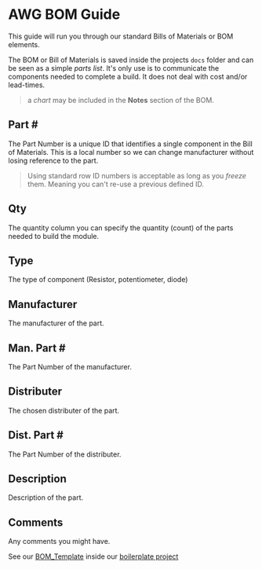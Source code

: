 # AWG BOM Guide

This guide will run you through our standard Bills of Materials or BOM elements.

The BOM or Bill of Materials is saved inside the projects `docs` folder and can be seen as a simple _parts list_. It's only use is to communicate the components needed to complete a build. It does not deal with cost and/or lead-times.

> a _chart_ may be included in the **Notes** section of the BOM.

## Part \#
The Part Number is a unique ID that identifies a single component in the Bill of Materials. This is a local number so we can change manufacturer without losing reference to the part.

> Using standard row ID numbers is acceptable as long as you _freeze_ them. Meaning you can't re-use a previous defined ID.

## Qty
The quantity column you can specify the quantity (count) of the parts needed to build the module.

## Type
The type of component (Resistor, potentiometer, diode)

## Manufacturer
The manufacturer of the part.

## Man. Part \#
The Part Number of the manufacturer.

## Distributer
The chosen distributer of the part.

## Dist. Part \#
The Part Number of the distributer.

## Description
Description of the part.

## Comments
Any comments you might have. 

See our [BOM_Template](https://github.com/WaveGuides/awg-boilerplate/blob/master/docs/bom.md) inside our [boilerplate project](https://github.com/WaveGuides/awg-boilerplate)
